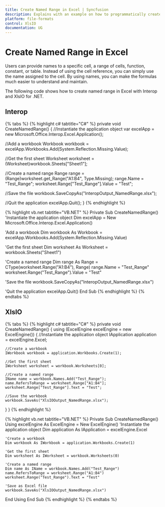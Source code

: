 ```yaml
---
title: Create Named Range in Excel | Syncfusion
description: Explains with an example on how to programmatically create a named range in Excel using Interop and XlsIO.
platform: file-formats
control: XlsIO
documentation: UG
---
```


# Create Named Range in Excel

Users can provide names to a specific cell, a range of cells, function, constant, or table. Instead of using the cell reference, you can simply use the name assigned to the cell. By using names, you can make the formulas much easier to understand and maintain.

The following code shows how to create named range in Excel with Interop and XlsIO for .NET.

## Interop

{% tabs %}
{% highlight c# tabtitle="C#" %}
private void CreateNamedRange()
{
  //Instantiate the application object
  var excelApp = new Microsoft.Office.Interop.Excel.Application();

  //Add a workbook
  Workbook workbook = excelApp.Workbooks.Add(System.Reflection.Missing.Value);

  //Get the first sheet
  Worksheet worksheet = (Worksheet)workbook.Sheets["Sheet1"];

  //Create a named range
  Range range = (Range)worksheet.get_Range("A1:B4", Type.Missing);
  range.Name = "Test_Range";
  worksheet.Range["Test_Range"].Value = "Test";

  //Save the file
  workbook.SaveCopyAs("InteropOutput_NamedRange.xlsx");

  //Quit the application
  excelApp.Quit();
}
{% endhighlight %}

{% highlight vb.net tabtitle="VB.NET" %}
Private Sub CreateNamedRange()
  'Instantiate the application object
  Dim excelApp = New Microsoft.Office.Interop.Excel.Application()

  'Add a workbook
  Dim workbook As Workbook = excelApp.Workbooks.Add(System.Reflection.Missing.Value)

  'Get the first sheet
  Dim worksheet As Worksheet = workbook.Sheets("Sheet1")

  'Create a named range
  Dim range As Range = CType(worksheet.Range("A1:B4"), Range)
  range.Name = "Test_Range"
  worksheet.Range("Test_Range").Value = "Test"

  'Save the file
  workbook.SaveCopyAs("InteropOutput_NamedRange.xlsx")

  'Quit the application
  excelApp.Quit()
End Sub
{% endhighlight %}
{% endtabs %}

## XlsIO

{% tabs %}
{% highlight c# tabtitle="C#" %}
private void CreateNamedRange()
{
  using (ExcelEngine excelEngine = new ExcelEngine())
  {
    //Instantiate the application object
    IApplication application = excelEngine.Excel;

    //Create a workbook
    IWorkbook workbook = application.Workbooks.Create(1);

    //Get the first sheet
    IWorksheet worksheet = workbook.Worksheets[0];

    //Create a named range
    IName name = workbook.Names.Add("Test_Range");
    name.RefersToRange = worksheet.Range["A1:B4"];
    worksheet.Range["Test_Range"].Text = "Test";

    //Save the workbook
    workbook.SaveAs("XlsIOOutput_NamedRange.xlsx");
  }
}
{% endhighlight %}

{% highlight vb.net tabtitle="VB.NET" %}
Private Sub CreateNamedRange()
  Using excelEngine As ExcelEngine = New ExcelEngine()
    'Instantiate the application object
    Dim application As IApplication = excelEngine.Excel

    'Create a workbook
    Dim workbook As IWorkbook = application.Workbooks.Create(1)

    'Get the first sheet
    Dim worksheet As IWorksheet = workbook.Worksheets(0)

    'Create a named range
    Dim name As IName = workbook.Names.Add("Test_Range")
    name.RefersToRange = worksheet.Range("A1:B4")
    worksheet.Range("Test_Range").Text = "Test"

    'Save as Excel file
    workbook.SaveAs("XlsIOOutput_NamedRange.xlsx")
  End Using
End Sub
{% endhighlight %}
{% endtabs %}
